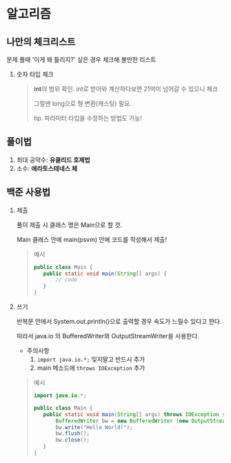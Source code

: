 # 알고리즘

## 나만의 체크리스트

문제 풀때 '이게 왜 틀리지?' 싶은 경우 체크해 볼만한 리스트

1. 숫자 타입 체크
   > **int**의 범위 확인. int로 받아와 계산하다보면 21억이 넘어갈 수 있으니 체크
   > 
   > 그럴땐 long으로 형 변환(캐스팅) 필요.
   > 
   > tip. 파라미터 타입을 수정하는 방법도 가능!
   
## 풀이법
1. 최대 공약수: **유클리드 호제법**
2. 소수: **에라토스테네스 체**

## 백준 사용법
1. 제출

   풀이 제출 시 클래스 명은 Main으로 할 것.

   Main 클래스 안에 main(psvm) 안에 코드를 작성해서 제출!

   > 예시
   >
   >```java
   >public class Main {
   >    public static void main(String[] args) {
   >        // code
   >    }
   >}
   >```

2. 쓰기

   반복문 안에서 System.out.println()으로 출력할 경우 속도가 느릴수 있다고 한다.

   따라서 java.io 의 BufferedWriter와 OutputStreamWriter을 사용한다.

   - 주의사항
      1. `import java.io.*;` 잊지말고 반드시 추가
      2. main 메소드에 `throws IOException` 추가

   > 예시
   >
   >```java
   >import java.io.*;
   >
   >public class Main {
   >    public static void main(String[] args) throws IOException {
   >        BufferedWriter bw = new BufferedWriter (new OutputStreamWriter(System.out));
   >        bw.write("Hello World!");
   >        bw.flush();
   >        bw.close();
   >    }
   >}
   >```
